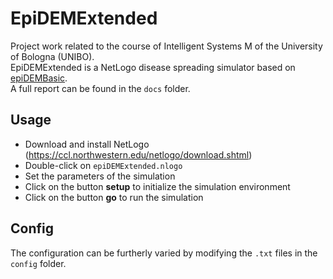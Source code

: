 # EpiDEMExtended #
Project work related to the course of Intelligent Systems M of the University of Bologna (UNIBO).  
EpiDEMExtended is a NetLogo disease spreading simulator based on [epiDEMBasic](https://ccl.northwestern.edu/netlogo/models/epiDEMBasic)\.  
A full report can be found in the `docs` folder.

## Usage ##
  - Download and install NetLogo (https://ccl.northwestern.edu/netlogo/download.shtml)
  - Double-click on `epiDEMExtended.nlogo`
  - Set the parameters of the simulation
  - Click on the button __setup__ to initialize the simulation environment
  - Click on the button __go__ to run the simulation
  
## Config ##
The configuration can be furtherly varied by modifying the `.txt` files in the `config` folder.
